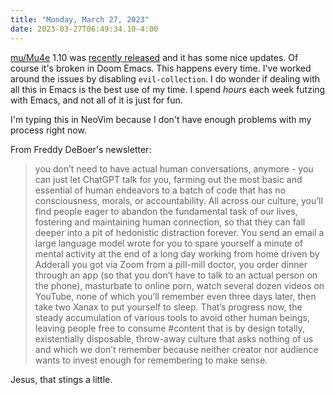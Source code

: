 ```yaml
---
title: "Monday, March 27, 2023"
date: 2023-03-27T06:49:34.10-4:00
---
```


[mu/Mu4e](https://www.djcbsoftware.nl/code/mu/) 1.10 was [recently released](https://github.com/djcb/mu/blob/release/1.10/NEWS.org) and it has some nice updates. Of course it's broken in Doom Emacs. This happens every time. I've worked around the issues by disabling `evil-collection`. I do wonder if dealing with all this in Emacs is the best use of my time. I spend _hours_ each week futzing with Emacs, and not all of it is just for fun. 

I'm typing this in NeoVim because I don't have enough problems with my process right now.

From Freddy DeBoer's newsletter:

> you don’t need to have actual human conversations, anymore - you can just let ChatGPT talk for you, farming out the most basic and essential of human endeavors to a batch of code that has no consciousness, morals, or accountability. All across our culture, you’ll find people eager to abandon the fundamental task of our lives, fostering and maintaining human connection, so that they can fall deeper into a pit of hedonistic distraction forever. You send an email a large language model wrote for you to spare yourself a minute of mental activity at the end of a long day working from home driven by Adderall you got via Zoom from a pill-mill doctor, you order dinner through an app (so that you don’t have to talk to an actual person on the phone), masturbate to online porn, watch several dozen videos on YouTube, none of which you’ll remember even three days later, then take two Xanax to put yourself to sleep. That’s progress now, the steady accumulation of various tools to avoid other human beings, leaving people free to consume #content that is by design totally, existentially disposable, throw-away culture that asks nothing of us and which we don’t remember because neither creator nor audience wants to invest enough for remembering to make sense.

Jesus, that stings a little.
